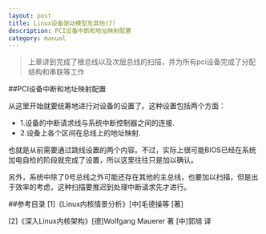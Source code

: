 ```yaml
---
layout: post
title: Linux设备驱动模型及其他(7)
description: PCI设备中断和地址映射配置
category: manual
---
```


>上章讲到完成了根总线以及次层总线的扫描，并为所有pci设备完成了分配结构和串联等工作

##PCI设备中断和地址映射配置

从这里开始就要统筹地进行对设备的设置了。这种设置包括两个方面：
<ul>
<li>1.设备的中断请求线与系统中断控制器之间的连接.</li>
<li>2.设备上各个区间在总线上的地址映射.</li>
</ul>
也就是从前需要通过跳线设置的两个内容。不过，实际上很可能BIOS已经在系统加电自检的阶段就完成了设置，所以这里往往只是加以确认。

另外，系统中除了0号总线之外可能还存在其他的主总线，也要加以扫描，但是出于效率的考虑，这种扫描要推迟到处理中断请求先才进行。 


##参考目录
[1]《Linux内核情景分析》[中]毛德操等 [著]

[2]《深入Linux内核架构》[德]Wolfgang Mauerer 著 [中]郭旭 译

